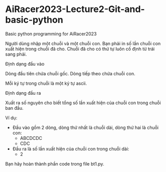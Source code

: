 # AiRacer2023-Lecture2-Git-and-basic-python
Basic python programming for AiRacer2023

Người dùng nhập một chuỗi và một chuỗi con. Bạn phải in số lần chuỗi con xuất hiện trong chuỗi đã cho. Chuỗi đã cho có thứ tự luôn cố định từ trái sang phải.

Định dạng đầu vào

Dòng đầu tiên chứa chuỗi gốc. Dòng tiếp theo chứa chuỗi con.

Mỗi ký tự trong chuỗi là một ký tự ascii.

Định dạng đầu ra

Xuất ra số nguyên cho biết tổng số lần xuất hiện của chuỗi con trong chuỗi ban đầu.

Ví dụ: 
  - Đầu vào gồm 2 dòng, dòng thứ nhất là chuỗi dài, dòng thứ hai là chuỗi con:
    - ABCDCDC
    - CDC
  - Đầu ra là số lần xuất hiện của chuỗi con trong chuỗi dài:
    - 2

Bạn hãy hoàn thành phần code trong file bt1.py.
